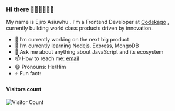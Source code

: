 ### Hi there 👋🏽👋🏽👋🏽
My name is Ejiro Asiuwhu . 
I'm a Frontend Developer at [Codekago](https://codekago.com) , currently building world class products driven by innovation.

- 🔭 I’m currently working on the next big product
- 🌱 I’m currently learning Nodejs, Express, MongoDB
- 💬 Ask me about anything about JavaScript and its ecosystem
- 📫 How to reach me: [email](mailto:ejiroasiuwhu10@gmail.com)
- 😄 Pronouns: He/Him
- ⚡ Fun fact: 



#### Visitors count
![Visitor Count](https://profile-counter.glitch.me/ejirocodes/count.svg) 
